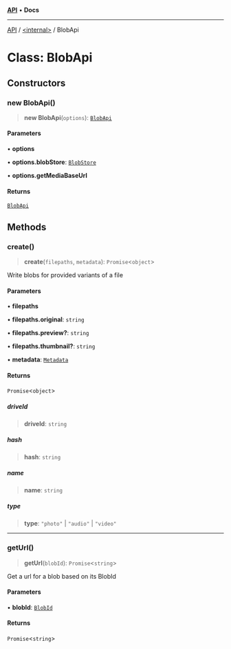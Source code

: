 [**API**](../../README.md) • **Docs**

***

[API](../../README.md) / [\<internal\>](../README.md) / BlobApi

# Class: BlobApi

## Constructors

### new BlobApi()

> **new BlobApi**(`options`): [`BlobApi`](BlobApi.md)

#### Parameters

• **options**

• **options.blobStore**: [`BlobStore`](BlobStore.md)

• **options.getMediaBaseUrl**

#### Returns

[`BlobApi`](BlobApi.md)

## Methods

### create()

> **create**(`filepaths`, `metadata`): `Promise`\<`object`\>

Write blobs for provided variants of a file

#### Parameters

• **filepaths**

• **filepaths.original**: `string`

• **filepaths.preview?**: `string`

• **filepaths.thumbnail?**: `string`

• **metadata**: [`Metadata`](../interfaces/Metadata.md)

#### Returns

`Promise`\<`object`\>

##### driveId

> **driveId**: `string`

##### hash

> **hash**: `string`

##### name

> **name**: `string`

##### type

> **type**: `"photo"` \| `"audio"` \| `"video"`

***

### getUrl()

> **getUrl**(`blobId`): `Promise`\<`string`\>

Get a url for a blob based on its BlobId

#### Parameters

• **blobId**: [`BlobId`](../type-aliases/BlobId.md)

#### Returns

`Promise`\<`string`\>

